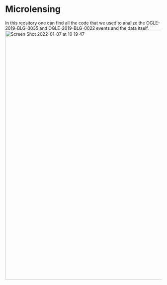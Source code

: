 # Microlensing
In this reository one can find all the code that we used to analize the OGLE-2019-BLG-0035 and OGLE-2019-BLG-0022 events and the data itself.<img width="802" alt="Screen Shot 2022-01-07 at 10 19 47" src="https://user-images.githubusercontent.com/79987925/148513786-9072c835-319c-4bef-b92f-9c60c08615d6.png">
